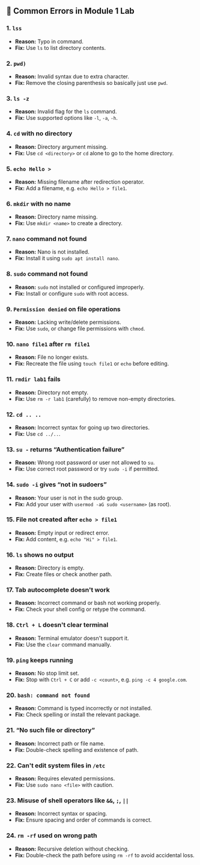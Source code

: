 ## 🐞 Common Errors in Module 1 Lab

### 1. **`lss`**
- **Reason:** Typo in command.
- **Fix:** Use `ls` to list directory contents.

### 2. **`pwd)`**
- **Reason:** Invalid syntax due to extra character.
- **Fix:** Remove the closing parenthesis so basically just use `pwd`.

### 3. **`ls -z`**
- **Reason:** Invalid flag for the `ls` command.
- **Fix:** Use supported options like `-l`, `-a`, `-h`.

### 4. **`cd` with no directory**
- **Reason:** Directory argument missing.
- **Fix:** Use `cd <directory>` or `cd` alone to go to the home directory.

### 5. **`echo Hello >`**
- **Reason:** Missing filename after redirection operator.
- **Fix:** Add a filename, e.g. `echo Hello > file1`.

### 6. **`mkdir` with no name**
- **Reason:** Directory name missing.
- **Fix:** Use `mkdir <name>` to create a directory.

### 7. **`nano` command not found**
- **Reason:** Nano is not installed.
- **Fix:** Install it using `sudo apt install nano`.

### 8. **`sudo` command not found**
- **Reason:** `sudo` not installed or configured improperly.
- **Fix:** Install or configure `sudo` with root access.

### 9. **`Permission denied` on file operations**
- **Reason:** Lacking write/delete permissions.
- **Fix:** Use `sudo`, or change file permissions with `chmod`.

### 10. **`nano file1` after `rm file1`**
- **Reason:** File no longer exists.
- **Fix:** Recreate the file using `touch file1` or `echo` before editing.

### 11. **`rmdir lab1` fails**
- **Reason:** Directory not empty.
- **Fix:** Use `rm -r lab1` (carefully) to remove non-empty directories.

### 12. **`cd .. ..`**
- **Reason:** Incorrect syntax for going up two directories.
- **Fix:** Use `cd ../..`.

### 13. **`su -` returns “Authentication failure”**
- **Reason:** Wrong root password or user not allowed to `su`.
- **Fix:** Use correct root password or try `sudo -i` if permitted.

### 14. **`sudo -i` gives “not in sudoers”**
- **Reason:** Your user is not in the sudo group.
- **Fix:** Add your user with `usermod -aG sudo <username>` (as root).

### 15. **File not created after `echo > file1`**
- **Reason:** Empty input or redirect error.
- **Fix:** Add content, e.g. `echo "Hi" > file1`.

### 16. **`ls` shows no output**
- **Reason:** Directory is empty.
- **Fix:** Create files or check another path.

### 17. **Tab autocomplete doesn't work**
- **Reason:** Incorrect command or bash not working properly.
- **Fix:** Check your shell config or retype the command.

### 18. **`Ctrl + L` doesn't clear terminal**
- **Reason:** Terminal emulator doesn't support it.
- **Fix:** Use the `clear` command manually.

### 19. **`ping` keeps running**
- **Reason:** No stop limit set.
- **Fix:** Stop with `Ctrl + C` or add `-c <count>`, e.g. `ping -c 4 google.com`.

### 20. **`bash: command not found`**
- **Reason:** Command is typed incorrectly or not installed.
- **Fix:** Check spelling or install the relevant package.

### 21. **“No such file or directory”**
- **Reason:** Incorrect path or file name.
- **Fix:** Double-check spelling and existence of path.

### 22. **Can't edit system files in `/etc`**
- **Reason:** Requires elevated permissions.
- **Fix:** Use `sudo nano <file>` with caution.

### 23. **Misuse of shell operators like `&&`, `;`, `||`**
- **Reason:** Incorrect syntax or spacing.
- **Fix:** Ensure spacing and order of commands is correct.

### 24. **`rm -rf` used on wrong path**
- **Reason:** Recursive deletion without checking.
- **Fix:** Double-check the path before using `rm -rf` to avoid accidental loss.
